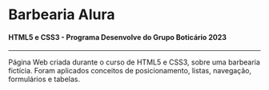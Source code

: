 # Barbearia Alura
#### HTML5 e CSS3 - Programa Desenvolve do Grupo Boticário 2023
---

Página Web criada durante o curso de HTML5 e CSS3, sobre uma barbearia fictícia. 
Foram aplicados conceitos de posicionamento, listas, navegação, formulários e tabelas.
